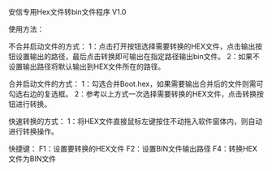 安信专用Hex文件转bin文件程序 V1.0

使用方法：

不合并启动文件的方式：
1：点击打开按钮选择需要转换的HEX文件，点击输出按钮设置输出的路径，最后点击转换即可输出在指定路径输出bin文件。
2：如果不设置输出路径将默认输出到HEX文件所在的路径。

合并启动文件的方式：
1：勾选合并Boot.hex，如果需要输出合并后的文件则需可勾选右边的复选框。
2：参考以上方式一次选择需要转换的HEX文件，点击转换按钮进行转换。

快速转换的方式：
1：将HEX文件直接鼠标左键按住不动拖入软件窗体内，则自动进行转换操作。

快捷键：
F1：设置要转换的HEX文件
F2：设置BIN文件输出路径
F4：转换HEX文件为BIN文件